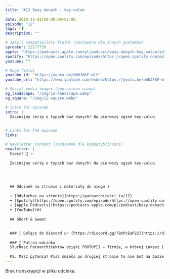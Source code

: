 ```yaml
---
title: '#12 Bazy danych - key-value
'
date: 2019-11-01T08:00:00+02:00
episode: "12"
tags: []
description: ""

# Jekyll compatibility fields (zachowane dla innych systemów)  
spreaker: 22177739
apple: "https://podcasts.apple.com/pl/podcast/bazy-danych-key-value/id1477067604?i=1000455656141&l=pl"
spotify: "https://open.spotify.com/episode/https://open.spotify.com/episode/2Fkn5Tt8bWnQJSYjCCU9KW"
youtube: ""

# Hugo fields  
youtube_id: "https://youtu.be/aW0J8KF-m1Y"
youtube_url: "https://www.youtube.com/embed/https://youtu.be/aW0J8KF-m1Y?enablejsapi=1"

# Social media images (poprawione nazwy)
og_landscape: "/img/12-landscape.webp"
og_square: "/img/12-square.webp"

# Intro for episode
intro: |
  Zacznijmy serię o typach baz danych! Na pierwszy ogień key-value.
  

# Links for the episode
links:

# Newsletter content (zachowane dla kompatybilności)
newsletter: |
  Cześć! 👋 ✨
  
  Zacznijmy serię o typach baz danych! Na pierwszy ogień key-value.
  
  
  
  
  ## Odcinek na stronie i materiały do niego ⬇️
  
  ➡️ [Odsłuchaj na stronie](https://patoarchitekci.io/12)
  ➡️ [Spotify](https://open.spotify.com/episode/https://open.spotify.com/episode/2Fkn5Tt8bWnQJSYjCCU9KW)
  ➡️ [Apple Podcasts](https://podcasts.apple.com/pl/podcast/bazy-danych-key-value/id1477067604?i=1000455656141&l=pl)
  ➡️ [YouTube](#)
  
  ## Short & Sweet
  

  ### 🤝 Dołącz do Discord 👉 [https://discord.gg/78zPcEaP22](https://discord.gg/78zPcEaP22)
  
  ### 🏢 Patron odcinka
  Słuchasz Patoarchitektów dzięki PROTOPII – firmie, w której Łukasz i Szymon działają na co dzień, wspierając zespoły IT na każdym etapie: od projektowania, przez wdrożenia i migracje, aż po optymalizację i zabezpieczenia. Oferujemy też mentoring i szkolenia dostosowane do potrzeb każdej firmy, niezależnie od wielkości. Sprawdź nas: [protopia.tech](https://protopia.tech/)
  
  PS. Masz pytania? Pisz śmiało po drugiej stronie to nie bot na bazie GPT czy Claude 😎
---
```


Brak transkrypcji w pliku odcinka.
